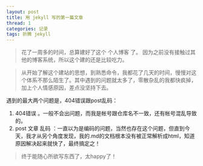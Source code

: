 ```yaml
---
layout: post
title: 用 jekyll 写的第一篇文章
thread: 1
categories: 记录
tags: 折腾 jekyll 
---
```


>花了一周多的时间，总算建好了这个 个人博客 了。 因为之前没有接触过其他的博客系统，所以这个建的还是比较吃力。

>从开始了解这个建站的思想，到熟悉命令，我都花了几天的时间，慢慢对这个体系不那么陌生了。其中遇到的问题就太多了，零散杂乱的我都快疯掉，加上个人情感原因，差点没坚持下去。  

遇到的最大两个问题是，404错误跟post乱码：  

1. 404错误 。一般不会出问题，而我是帐号跟仓库名不一致，还有帐号混乱导致的。
2. post 文章 乱码 ：一直以为是编码的问题，当然也存在这个问题，但直到今天，我才从另个角度发现，我的.md的文档根本没有被正常解析成html，知道原因解决起来就快了，最终搞定之！   


>终于能随心所欲写东西了，太happy了！ 
